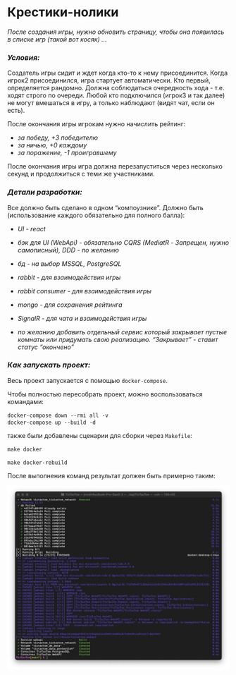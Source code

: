 # Крестики-нолики

<i>После создания игры, нужно обновить страницу, чтобы она появилась в списке игр (такой вот косяк) ...</i>

### <i>Условия: </i>

Создатель игры сидит и ждет когда кто-то к нему присоединится. Когда игрок2 присоединился, игра стартует автоматически. Кто первый, определяется рандомно. Должна соблюдаться очередность хода - т.е. ходят строго по очереди. Любой кто подключился (игрок3 и так далее) не могут вмешаться в игру, а только наблюдают (видят чат, если он есть).  

После окончания игры игрокам нужно начислить рейтинг:
<i>
- за победу, +3 победителю
- за ничью, +0 каждому
- за поражение, -1 проигравшему  
</i>

После окончания игры игра должна перезапуститься через несколько секунд и продолжиться с теми же участниками.

### <i>Детали разработки:</i>

Все должно быть сделано в одном “компоузнике”. Должно быть (использование каждого обязательно для полного балла):
<i>
- UI - react

- бэк для UI (WebApi) - обязательно CQRS (MediatR - Запрещен, нужно самописный), DDD - по желанию

- бд - на выбор MSSQL, PostgreSQL

- rabbit - для взаимодействия игры 

- rabbit consumer - для взаимодействия игры

- mongo - для сохранения рейтинга

- SignalR - для чата и взаимодействия игры

- по желанию добавить отдельный сервис который закрывает пустые комнаты или придумать свою реализацию. “Закрывает” - ставит статус “окончено”
</i>

### <i>Как запускать проект:</i>

Весь проект запускается с помощью `docker-compose`. 

Чтобы полностью пересобрать проект, можно воспользоваться командами: 

```shell
docker-compose down --rmi all -v
docker-compose up --build -d
```

также были добавлены сценарии для сборки через `Makefile`:

```shell
make docker
```

```shell
make docker-rebuild
```

После выполнения команд результат должен быть примерно таким: 

<img src="./materials/1.png" />